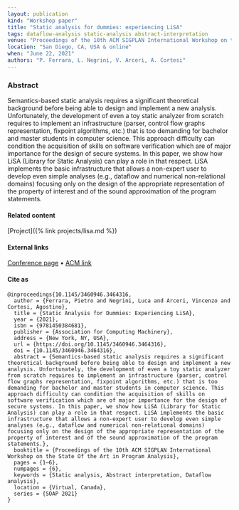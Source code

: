```yaml
---
layout: publication
kind: "Workshop paper"
title: "Static analysis for dummies: experiencing LiSA"
tags: dataflow-analysis static-analysis abstract-interpretation
venue: "Proceedings of the 10th ACM SIGPLAN International Workshop on the State Of the Art in Program Analysis (SOAP 2021)"
location: "San Diego, CA, USA & online"
when: "June 22, 2021"
authors: "P. Ferrara, L. Negrini, V. Arceri, A. Cortesi"
---
```


### Abstract

Semantics-based static analysis requires a significant theoretical background before being able to design and implement a new analysis. Unfortunately, the development of even a toy static analyzer from scratch requires to implement an infrastructure (parser, control flow graphs representation, fixpoint algorithms, etc.) that is too demanding for bachelor and master students in computer science. This approach difficulty can condition the acquisition of skills on software verification which are of major importance for the design of secure systems. In this paper, we show how LiSA (Library for Static Analysis) can play a role in that respect. LiSA implements the basic infrastructure that allows a non-expert user to develop even simple analyses (e.g., dataflow and numerical non-relational domains) focusing only on the design of the appropriate representation of the property of interest and of the sound approximation of the program statements.

#### Related content

[Project]({% link projects/lisa.md %})

#### External links
[Conference page](https://pldi21.sigplan.org/details/SOAP-2021-papers/6/Static-Analysis-for-Dummies-Experiencing-LiSA) • [ACM link](https://dl.acm.org/doi/10.1145/3460946.3464316)

#### Cite as

```
@inproceedings{10.1145/3460946.3464316,
  author = {Ferrara, Pietro and Negrini, Luca and Arceri, Vincenzo and Cortesi, Agostino},
  title = {Static Analysis for Dummies: Experiencing LiSA},
  year = {2021},
  isbn = {9781450384681},
  publisher = {Association for Computing Machinery},
  address = {New York, NY, USA},
  url = {https://doi.org/10.1145/3460946.3464316},
  doi = {10.1145/3460946.3464316},
  abstract = {Semantics-based static analysis requires a significant theoretical background before being able to design and implement a new analysis. Unfortunately, the development of even a toy static analyzer from scratch requires to implement an infrastructure (parser, control flow graphs representation, fixpoint algorithms, etc.) that is too demanding for bachelor and master students in computer science. This approach difficulty can condition the acquisition of skills on software verification which are of major importance for the design of secure systems. In this paper, we show how LiSA (Library for Static Analysis) can play a role in that respect. LiSA implements the basic infrastructure that allows a non-expert user to develop even simple analyses (e.g., dataflow and numerical non-relational domains) focusing only on the design of the appropriate representation of the property of interest and of the sound approximation of the program statements.},
  booktitle = {Proceedings of the 10th ACM SIGPLAN International Workshop on the State Of the Art in Program Analysis},
  pages = {1–6},
  numpages = {6},
  keywords = {Static analysis, Abstract interpretation, Dataflow analysis},
  location = {Virtual, Canada},
  series = {SOAP 2021}
}
```